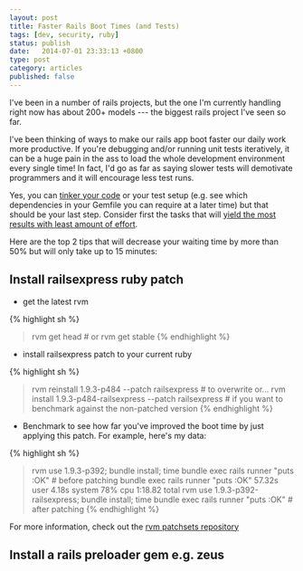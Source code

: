 ```yaml
---
layout: post
title: Faster Rails Boot Times (and Tests)
tags: [dev, security, ruby]
status: publish
date:   2014-07-01 23:33:13 +0800
type: post
category: articles
published: false
---
```


I've been in a number of rails projects, but the one I'm
currently handling right now has about 200+ models --- the biggest
rails project I've seen so far.

I've been thinking of ways to make our rails app boot faster
our daily work more productive. If you're debugging and/or
running unit tests iteratively, it can be a huge pain in the ass
to load the whole development environment every single time!
In fact, I'd go as far as saying slower tests will demotivate
programmers and it will encourage less test runs.

Yes, you can [tinker your code](http://www.fngtps.com/2013/fast-test-suite-boot-times-with-ruby-on-rails/)
or your test setup (e.g. see which dependencies in your Gemfile you can require at a later time)
but that should be your last step. Consider first the tasks that will
[yield the most results with least amount of effort](http://en.wikipedia.org/wiki/Pareto_principle).

Here are the top 2 tips that will decrease your waiting time by more than 50% but will only take up to 15 minutes:

## Install railsexpress ruby patch

- get the latest rvm

{% highlight sh %}
> rvm get head # or
> rvm get stable
{% endhighlight %}

- install railsexpress patch to your current ruby

{% highlight sh %}
> rvm reinstall 1.9.3-p484 --patch railsexpress # to overwrite or...
> rvm install 1.9.3-p484-railsexpress --patch railsexpress # if you want to benchmark against the non-patched version
{% endhighlight %}

- Benchmark to see how far you've improved the boot time by just applying this patch. For example, here's my data:

{% highlight sh %}
> rvm use 1.9.3-p392; bundle install;
> time bundle exec rails runner "puts :OK" # before patching
bundle exec rails runner "puts :OK"  57.32s user 4.18s system 78% cpu 1:18.82 total
> rvm use 1.9.3-p392-railsexpress; bundle install;
> time bundle exec rails runner "puts :OK" # after patching
{% endhighlight %}

For more information, check out the [rvm patchsets repository](https://github.com/skaes/rvm-patchsets)

## Install a rails preloader gem e.g. zeus

